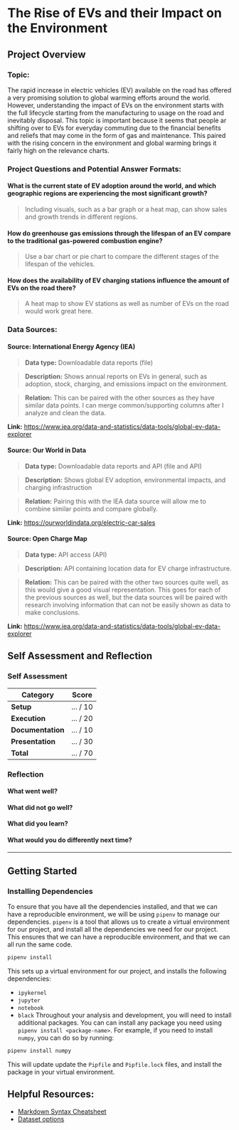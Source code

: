 # The Rise of EVs and their Impact on the Environment
<!-- Edit the title above with your project title -->

## Project Overview

### Topic:
The rapid increase in electric vehicles (EV) available on the road has offered a very promising solution to global warming efforts around the world. However, understanding the impact of EVs on the environment starts with the full lifecycle starting from the manufacturing to usage on the road and inevitably disposal. This topic is important because it seems that people ar shifting over to EVs for everyday commuting due to the financial benefits and reliefs that may come in the form of gas and maintenance. This paired with the rising concern in the environment and global warming brings it fairly high on the relevance charts.

### Project Questions and Potential Answer Formats:

#### What is the current state of EV adoption around the world, and which geographic regions are experiencing the most significant growth?
> Including visuals, such as a bar graph or a heat map, can show sales and growth trends in different regions.

#### How do greenhouse gas emissions through the lifespan of an EV compare to the traditional gas-powered combustion engine?
> Use a bar chart or pie chart to compare the different stages of the lifespan of the vehicles.

#### How does the availability of EV charging stations influence the amount of EVs on the road there?
> A heat map to show EV stations as well as number of EVs on the road would work great here.

### Data Sources:
#### Source: International Energy Agency (IEA)
> **Data type:** Downloadable data reports (file)

> **Description:** Shows annual reports on EVs in general, such as adoption, stock, charging, and emissions impact on the environment.

> **Relation:** This can be paired with the other sources as they have similar data points. I can merge common/supporting columns after I analyze and clean the data.

**Link:** https://www.iea.org/data-and-statistics/data-tools/global-ev-data-explorer

#### Source: Our World in Data
> **Data type:** Downloadable data reports and API (file and API)

> **Description:** Shows global EV adoption, environmental impacts, and charging infrastruction

> **Relation:** Pairing this with the IEA data source will allow me to combine similar points and compare globally.

**Link:** https://ourworldindata.org/electric-car-sales

#### Source: Open Charge Map
> **Data type:** API access (API)

> **Description:** API containing location data for EV charge infrastructure.

> **Relation:** This can be paired with the other two sources quite well, as this would give a good visual representation. This goes for each of the previous sources as well, but the data sources will be paired with research involving information that can not be easily shown as data to make conclusions.

**Link:** https://www.iea.org/data-and-statistics/data-tools/global-ev-data-explorer

## Self Assessment and Reflection

<!-- Edit the following section with your self assessment and reflection -->

### Self Assessment
<!-- Replace the (...) with your score -->

| Category          | Score    |
| ----------------- | -------- |
| **Setup**         | ... / 10 |
| **Execution**     | ... / 20 |
| **Documentation** | ... / 10 |
| **Presentation**  | ... / 30 |
| **Total**         | ... / 70 |

### Reflection
<!-- Edit the following section with your reflection -->

#### What went well?
#### What did not go well?
#### What did you learn?
#### What would you do differently next time?

---

## Getting Started
### Installing Dependencies

To ensure that you have all the dependencies installed, and that we can have a reproducible environment, we will be using `pipenv` to manage our dependencies. `pipenv` is a tool that allows us to create a virtual environment for our project, and install all the dependencies we need for our project. This ensures that we can have a reproducible environment, and that we can all run the same code.

```bash
pipenv install
```

This sets up a virtual environment for our project, and installs the following dependencies:

- `ipykernel`
- `jupyter`
- `notebook`
- `black`
  Throughout your analysis and development, you will need to install additional packages. You can can install any package you need using `pipenv install <package-name>`. For example, if you need to install `numpy`, you can do so by running:

```bash
pipenv install numpy
```

This will update update the `Pipfile` and `Pipfile.lock` files, and install the package in your virtual environment.

## Helpful Resources:
* [Markdown Syntax Cheatsheet](https://docs.github.com/en/get-started/writing-on-github/getting-started-with-writing-and-formatting-on-github/basic-writing-and-formatting-syntax)
* [Dataset options](https://it4063c.github.io/guides/datasets)